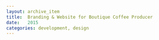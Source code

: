 ```yaml
---
layout: archive_item
title:  Branding & Website for Boutique Coffee Producer
date:   2015
categories: development, design
---
```




